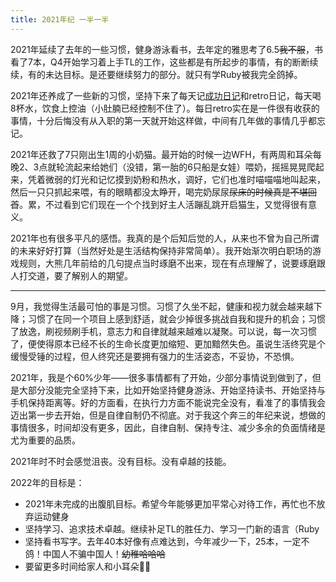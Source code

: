 ```yaml
---
title: 2021年纪 一半一半
---
```


<summary>

2021年延续了去年的一些习惯，健身游泳看书，去年定的雅思考了6.5~~我不服~~，书看了7本，Q4开始学习着上手TL的工作，这些都是有所起步的事情，有的断断续续，有的未达目标。是还要继续努力的部分。就只有学Ruby被我完全鸽掉。

2021年还养成了一些新的习惯，坚持下来了每天记[成功日记](https://book.douban.com/subject/3576486/)和retro日记，每天喝8杯水，饮食上控油（小肚腩已经控制不住了）。每日retro实在是一件很有收获的事情，十分后悔没有从入职的第一天就开始这样做，中间有几年做的事情几乎都忘记。

2021年还救了7只刚出生1周的小奶猫。最开始的时候一边WFH，有两周和耳朵每晚2、3点就轮流起来给她们（没错，第一胎的6只船是女娃）喂奶，摇摇晃晃爬起来，凭着微弱的灯光和记忆摸到奶粉和热水，调好，它们也准时喵喵喵地叫起来，然后一只只抓起来喂，有的眼睛都没太睁开，喝完奶尿尿~~尿床的时候真是不堪回首~~。累，不过看到它们现在一个个找到好主人活蹦乱跳开启猫生，又觉得很有意义。

2021年也有很多平凡的感悟。我真的是个后知后觉的人，从来也不曾为自己所谓的未来好好打算（当然好处是生活结构保持非常简单）。我开始渐次明白职场的游戏规则，大熊几年前给的几句提点当时琢磨不出来，现在有点理解了，说要琢磨跟人打交道，要了解别人的期望。

---

9月，我觉得生活最可怕的事是习惯。习惯了久坐不起，健康和视力就会越来越下降；习惯了在同一个项目上感到舒适，就会少掉很多挑战自我和提升的机会；习惯了放逸，刷视频刷手机，意志力和自律就越来越难以凝聚。可以说，每一次习惯了，便使得原本已经不长的生命长度更加缩短、更加黯然失色。虽说生活终究是个缓慢受锤的过程，但人终究还是要拥有强力的生活姿态，不妥协，不恐惧。

2021年，我是个60%少年——很多事情都有了开始，少部分事情说到做到了，但是大部分没能完全坚持下来，比如开始坚持健身游泳、开始坚持读书、开始坚持与手机保持距离等。好的方面看，在执行力方面不能说完全没有，看准了的事情我会迈出第一步去开始，但是自律自制仍不彻底。对于我这个奔三的年纪来说，想做的事情很多，时间却没有更多，因此，自律自制、保持专注、减少多余的负面情绪是尤为重要的品质。

2021年时不时会感觉沮丧。没有目标。没有卓越的技能。

2022年的目标是：

* 2021年未完成的出腹肌目标。希望今年能够更加平常心对待工作，再忙也不放弃运动健身
* 坚持学习、追求技术卓越。继续补足TL的胜任力、学习一门新的语言（Ruby
* 坚持看书写字。去年40本好像有点难达到，今年减少一下，25本，一定不鸽！中国人不骗中国人！~~幼稚哈哈哈~~
* 要留更多时间给家人和小耳朵👂🏻 
